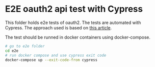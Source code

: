 # E2E oauth2 api test with Cypress

This folder holds e2e tests of oauth2. The tests are automated with Cypress. The approach used is based on [this article](https://mtlynch.io/painless-web-app-testing/).

The test should be runned in docker containers using docker-compose.

```bash
# go to e2e folder
cd e2e
# run docker compose and use cypress exit code
docker-compose up --exit-code-from cypress
```
